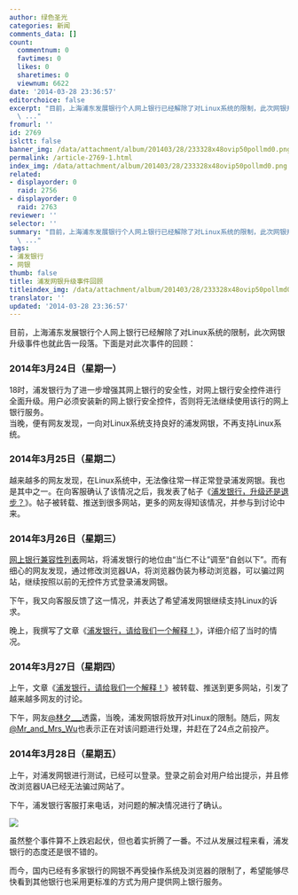 ```yaml
---
author: 绿色圣光
categories: 新闻
comments_data: []
count:
  commentnum: 0
  favtimes: 0
  likes: 0
  sharetimes: 0
  viewnum: 6622
date: '2014-03-28 23:36:57'
editorchoice: false
excerpt: "目前，上海浦东发展银行个人网上银行已经解除了对Linux系统的限制，此次网银升级事件也就此告一段落。下面是对此次事件的回顾：\r\n2014年3月24日（星期一）\r\n18时，浦发银行为了进一步增强其网上银行的安全性，对网上银行安全控件进行全面升级。用户必须安装新的网上银行安全控件，否则将无法继续使用该行的网上银行服务。\r\n当晚，便有网友发现，一向对Linux系统支持良好的浦发网银，不再支持Linux系统。\r\n2014年3月25日（星期二）\r\n越来越多的网友发现，在Linux系统中，无法像往常一样正常登录浦发网银。我也是其中之一。在向客服确认了该情况
  \ ..."
fromurl: ''
id: 2769
islctt: false
banner_img: /data/attachment/album/201403/28/233328x48ovip50pollmd0.png
permalink: /article-2769-1.html
index_img: /data/attachment/album/201403/28/233328x48ovip50pollmd0.png
related:
- displayorder: 0
  raid: 2756
- displayorder: 0
  raid: 2763
reviewer: ''
selector: ''
summary: "目前，上海浦东发展银行个人网上银行已经解除了对Linux系统的限制，此次网银升级事件也就此告一段落。下面是对此次事件的回顾：\r\n2014年3月24日（星期一）\r\n18时，浦发银行为了进一步增强其网上银行的安全性，对网上银行安全控件进行全面升级。用户必须安装新的网上银行安全控件，否则将无法继续使用该行的网上银行服务。\r\n当晚，便有网友发现，一向对Linux系统支持良好的浦发网银，不再支持Linux系统。\r\n2014年3月25日（星期二）\r\n越来越多的网友发现，在Linux系统中，无法像往常一样正常登录浦发网银。我也是其中之一。在向客服确认了该情况
  \ ..."
tags:
- 浦发银行
- 网银
thumb: false
title: 浦发网银升级事件回顾
titleindex_img: /data/attachment/album/201403/28/233328x48ovip50pollmd0.png
translator: ''
updated: '2014-03-28 23:36:57'
---
```


目前，上海浦东发展银行个人网上银行已经解除了对Linux系统的限制，此次网银升级事件也就此告一段落。下面是对此次事件的回顾：


### 2014年3月24日（星期一）


18时，浦发银行为了进一步增强其网上银行的安全性，对网上银行安全控件进行全面升级。用户必须安装新的网上银行安全控件，否则将无法继续使用该行的网上银行服务。  
 当晚，便有网友发现，一向对Linux系统支持良好的浦发网银，不再支持Linux系统。


### 2014年3月25日（星期二）


越来越多的网友发现，在Linux系统中，无法像往常一样正常登录浦发网银。我也是其中之一。在向客服确认了该情况之后，我发表了帖子《[浦发银行，升级还是退步？](http://linux.cn/article-2756-1.html)》。帖子被转载、推送到很多网站，更多的网友得知该情况，并参与到讨论中来。


### 2014年3月26日（星期三）


[网上银行兼容性列表](http://openbanks.info/)网站，将浦发银行的地位由“当仁不让”调至“自刽以下”。而有细心的网友发现，通过修改浏览器UA，将浏览器伪装为移动浏览器，可以骗过网站，继续按照以前的无控件方式登录浦发网银。


下午，我又向客服反馈了这一情况，并表达了希望浦发网银继续支持Linux的诉求。


晚上，我撰写了文章《[浦发银行，请给我们一个解释！](http://linux.cn/article-2763-1.html)》，详细介绍了当时的情况。


### 2014年3月27日（星期四）


上午，文章《[浦发银行，请给我们一个解释！](http://linux.cn/article-2763-1.html)》被转载、推送到更多网站，引发了越来越多网友的讨论。


下午，网友[@林夕\_\_\_](http://weibo.com/u/2079764871)透露，当晚，浦发网银将放开对Linux的限制。随后，网友[@Mr\_and\_Mrs\_Wu](http://weibo.com/2x2xm4)也表示正在对该问题进行处理，并赶在了24点之前投产。


### **2014年3月28日（星期五）**


上午，对浦发网银进行测试，已经可以登录。登录之前会对用户给出提示，并且修改浏览器UA已经无法骗过网站了。


下午，浦发银行客服打来电话，对问题的解决情况进行了确认。


![](/data/attachment/album/201403/28/233328x48ovip50pollmd0.png)


虽然整个事件算不上跌宕起伏，但也着实折腾了一番。不过从发展过程来看，浦发银行的态度还是很不错的。


而今，国内已经有多家银行的网银不再受操作系统及浏览器的限制了，希望能够尽快看到其他银行也采用更标准的方式为用户提供网上银行服务。